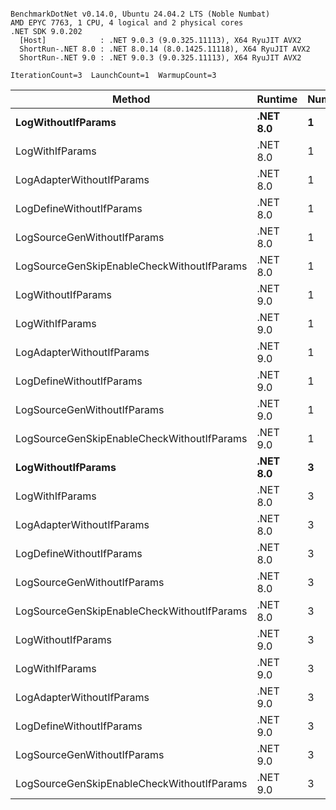 ```

BenchmarkDotNet v0.14.0, Ubuntu 24.04.2 LTS (Noble Numbat)
AMD EPYC 7763, 1 CPU, 4 logical and 2 physical cores
.NET SDK 9.0.202
  [Host]            : .NET 9.0.3 (9.0.325.11113), X64 RyuJIT AVX2
  ShortRun-.NET 8.0 : .NET 8.0.14 (8.0.1425.11118), X64 RyuJIT AVX2
  ShortRun-.NET 9.0 : .NET 9.0.3 (9.0.325.11113), X64 RyuJIT AVX2

IterationCount=3  LaunchCount=1  WarmupCount=3  

```
| Method                                     | Runtime  | Number | Mean      | Error     | StdDev   | Min       | Max       | Gen0   | Allocated |
|------------------------------------------- |--------- |------- |----------:|----------:|---------:|----------:|----------:|-------:|----------:|
| **LogWithoutIfParams**                         | **.NET 8.0** | **1**      |  **59.43 ns** | **25.029 ns** | **1.372 ns** |  **58.21 ns** |  **60.91 ns** | **0.0052** |      **88 B** |
| LogWithIfParams                            | .NET 8.0 | 1      |  58.03 ns |  8.662 ns | 0.475 ns |  57.69 ns |  58.57 ns | 0.0052 |      88 B |
| LogAdapterWithoutIfParams                  | .NET 8.0 | 1      |  57.38 ns |  3.263 ns | 0.179 ns |  57.24 ns |  57.58 ns | 0.0052 |      88 B |
| LogDefineWithoutIfParams                   | .NET 8.0 | 1      |  20.04 ns |  3.760 ns | 0.206 ns |  19.87 ns |  20.27 ns |      - |         - |
| LogSourceGenWithoutIfParams                | .NET 8.0 | 1      |  20.18 ns |  3.441 ns | 0.189 ns |  19.98 ns |  20.35 ns |      - |         - |
| LogSourceGenSkipEnableCheckWithoutIfParams | .NET 8.0 | 1      |  19.49 ns |  2.801 ns | 0.154 ns |  19.32 ns |  19.61 ns |      - |         - |
| LogWithoutIfParams                         | .NET 9.0 | 1      |  57.05 ns | 12.663 ns | 0.694 ns |  56.26 ns |  57.55 ns | 0.0052 |      88 B |
| LogWithIfParams                            | .NET 9.0 | 1      |  56.18 ns | 12.453 ns | 0.683 ns |  55.78 ns |  56.96 ns | 0.0052 |      88 B |
| LogAdapterWithoutIfParams                  | .NET 9.0 | 1      |  56.05 ns |  1.132 ns | 0.062 ns |  55.98 ns |  56.10 ns | 0.0052 |      88 B |
| LogDefineWithoutIfParams                   | .NET 9.0 | 1      |  20.01 ns |  0.687 ns | 0.038 ns |  19.98 ns |  20.06 ns |      - |         - |
| LogSourceGenWithoutIfParams                | .NET 9.0 | 1      |  20.11 ns |  0.115 ns | 0.006 ns |  20.10 ns |  20.12 ns |      - |         - |
| LogSourceGenSkipEnableCheckWithoutIfParams | .NET 9.0 | 1      |  19.27 ns |  0.597 ns | 0.033 ns |  19.23 ns |  19.29 ns |      - |         - |
| **LogWithoutIfParams**                         | **.NET 8.0** | **3**      | **174.79 ns** |  **0.714 ns** | **0.039 ns** | **174.75 ns** | **174.82 ns** | **0.0157** |     **264 B** |
| LogWithIfParams                            | .NET 8.0 | 3      | 172.96 ns | 10.404 ns | 0.570 ns | 172.53 ns | 173.60 ns | 0.0157 |     264 B |
| LogAdapterWithoutIfParams                  | .NET 8.0 | 3      | 171.68 ns |  4.566 ns | 0.250 ns | 171.41 ns | 171.90 ns | 0.0157 |     264 B |
| LogDefineWithoutIfParams                   | .NET 8.0 | 3      |  59.25 ns |  2.057 ns | 0.113 ns |  59.17 ns |  59.38 ns |      - |         - |
| LogSourceGenWithoutIfParams                | .NET 8.0 | 3      |  58.60 ns |  2.778 ns | 0.152 ns |  58.51 ns |  58.78 ns |      - |         - |
| LogSourceGenSkipEnableCheckWithoutIfParams | .NET 8.0 | 3      |  58.11 ns |  3.277 ns | 0.180 ns |  57.93 ns |  58.29 ns |      - |         - |
| LogWithoutIfParams                         | .NET 9.0 | 3      | 166.41 ns | 14.405 ns | 0.790 ns | 165.51 ns | 166.99 ns | 0.0157 |     264 B |
| LogWithIfParams                            | .NET 9.0 | 3      | 168.31 ns | 17.964 ns | 0.985 ns | 167.23 ns | 169.15 ns | 0.0157 |     264 B |
| LogAdapterWithoutIfParams                  | .NET 9.0 | 3      | 170.06 ns | 20.024 ns | 1.098 ns | 168.93 ns | 171.12 ns | 0.0157 |     264 B |
| LogDefineWithoutIfParams                   | .NET 9.0 | 3      |  59.44 ns |  5.154 ns | 0.282 ns |  59.27 ns |  59.76 ns |      - |         - |
| LogSourceGenWithoutIfParams                | .NET 9.0 | 3      |  59.35 ns |  2.828 ns | 0.155 ns |  59.25 ns |  59.53 ns |      - |         - |
| LogSourceGenSkipEnableCheckWithoutIfParams | .NET 9.0 | 3      |  59.60 ns |  1.766 ns | 0.097 ns |  59.53 ns |  59.71 ns |      - |         - |
